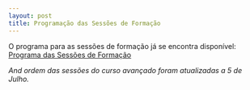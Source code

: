 ```yaml
---
layout: post
title: Programação das Sessões de Formação
---
```


O programa para as sessões de formação já se encontra disponível: [Programa das Sessões de Formação](/programa/#programa-das-sessões-de-formação)

*And ordem das sessões do curso avançado foram atualizadas a 5 de Julho.*
